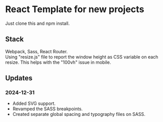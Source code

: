 # React Template for new projects

Just clone this and npm install.

## Stack

Webpack, Sass, React Router.  
Using "resize.js" file to report the window height as CSS variable on each resize. This helps with the "100vh" issue in mobile.  

## Updates

### 2024-12-31

- Added SVG support.
- Revamped the SASS breakpoints.
- Created separate global spacing and typography files on SASS.

